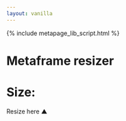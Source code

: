 ```yaml
---
layout: vanilla
---
```


<head>
<link rel="stylesheet" href="{{site.baseurl}}{{site.data.urls.bulma}}">
<link rel="stylesheet" href="{{site.baseurl}}/assets/css/styles.css">
{% include metapage_lib_script.html %}
</head>

<body>

<div class="horizontal">
	<h1 id="title">Metaframe resizer</h1>
	<h1 id="size-display">Size:</h1>
</div>

<div class="iframe-wrapper-container" >
	<div id="iframe-wrapper" class="iframe-wrapper" ></div>
</div>

<div  class="horizontal-reverse" >
	<div id="resize-here">
		<span id="helper-text" class="has-text-info is-size-7">Resize here ▲</span>
	</div>
</div>


</body>

<script>
var urlObject = new URL(window.location.href);
var urlParam = urlObject.searchParams.get('url');

var mp = new Metapage();
var metaframe;

var lastWidth = document.getElementById('iframe-wrapper').offsetWidth;
var metaframeDiv = document.getElementById("iframe-wrapper");

function outputsize() {
	if (lastWidth && document.getElementById('iframe-wrapper').offsetWidth != lastWidth) {
		document.getElementById('helper-text').innerHTML = null;
		lastWidth = null;
	}
	if (metaframe) {
		document.getElementById('size-display').innerHTML = `Size: ${metaframe.iframe.offsetWidth}x${metaframe.iframe.offsetHeight}`;
	}
}
new ResizeObserver(outputsize).observe(metaframeDiv);

if (urlParam) {
	metaframe = mp.addMetaframe(urlParam);
	metaframeDiv.appendChild(metaframe.iframe);
} else {
	var fullUrl = `${window.location.href}?url=${window.location.origin}/metapage/metaframes/passthrough/`;
	console.log(fullUrl);
	document.getElementById('iframe-wrapper').innerHTML = `Append metaframe url: <a href="${fullUrl}">${fullUrl}</a>`;
}

</script>
